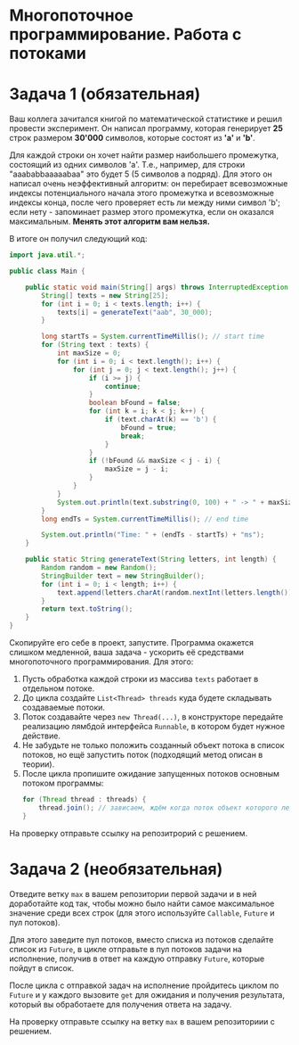 # Многопоточное программирование. Работа с потоками

# Задача 1 (обязательная)

Ваш коллега зачитался книгой по математической статистике и решил провести эксперимент. Он написал программу, которая генерирует **25** строк размером **30'000** символов, которые состоят из **'a'** и **'b'**. 

Для каждой строки он хочет найти размер наибольшего промежутка, состоящий из одних символов 'a'. Т.е., например, для строки "aaababbaaaaabaa" это будет 5 (5 символов a подряд). Для этого он написал очень неэффективный алгоритм: он перебирает всевозможные индексы потенциального начала этого промежутка и всевозможные индексы конца, после чего проверяет есть ли между ними символ 'b'; если нету - запоминает размер этого промежутка, если он оказался максимальным. **Менять этот алгоритм вам нельзя.**

В итоге он получил следующий код:

```java
import java.util.*;

public class Main {

    public static void main(String[] args) throws InterruptedException {
        String[] texts = new String[25];
        for (int i = 0; i < texts.length; i++) {
            texts[i] = generateText("aab", 30_000);
        }

        long startTs = System.currentTimeMillis(); // start time
        for (String text : texts) {
            int maxSize = 0;
            for (int i = 0; i < text.length(); i++) {
                for (int j = 0; j < text.length(); j++) {
                    if (i >= j) {
                        continue;
                    }
                    boolean bFound = false;
                    for (int k = i; k < j; k++) {
                        if (text.charAt(k) == 'b') {
                            bFound = true;
                            break;
                        }
                    }
                    if (!bFound && maxSize < j - i) {
                        maxSize = j - i;
                    }
                }
            }
            System.out.println(text.substring(0, 100) + " -> " + maxSize);
        }
        long endTs = System.currentTimeMillis(); // end time

        System.out.println("Time: " + (endTs - startTs) + "ms");
    }

    public static String generateText(String letters, int length) {
        Random random = new Random();
        StringBuilder text = new StringBuilder();
        for (int i = 0; i < length; i++) {
            text.append(letters.charAt(random.nextInt(letters.length())));
        }
        return text.toString();
    }
}
```

Скопируйте его себе в проект, запустите. Программа окажется слишком медленной, ваша задача - ускорить её средствами многопоточного программирования. Для этого:
1. Пусть обработка каждой строки из массива `texts` работает в отдельном потоке.
2. До цикла создайте `List<Thread> threads` куда будете складывать создаваемые потоки.
3. Поток создавайте через `new Thread(...)`, в конструкторе передайте реализацию лямбдой интерфейса `Runnable`, в котором будет нужное действие.
4. Не забудьте не только положить созданный объект потока в список потоков, но ещё запустить поток (подходящий метод описан в теории).
5. После цикла пропишите ожидание запущенных потоков основным потоком программы:
   ```java
   for (Thread thread : threads) {
       thread.join(); // зависаем, ждём когда поток объект которого лежит в thread завершится
   }
   ```

На проверку отправьте ссылку на репозитрорий с решением.

# Задача 2 (необязательная)
Отведите ветку `max` в вашем репозитории первой задачи и в ней доработайте код так, чтобы можно было найти самое максимальное значение среди всех строк (для этого используйте `Callable`, `Future` и пул потоков).

Для этого заведите пул потоков, вместо списка из потоков сделайте список из `Future`, в цикле отправьте в пул потоков задачи на исполнение, получив в ответ на каждую отправку `Future`, которые пойдут в список.

После цикла с отправкой задач на исполнение пройдитесь циклом по `Future` и у каждого вызовите `get` для ожидания и получения результата, который вы обработаете для получения ответа на задачу.

На проверку отправьте ссылку на ветку `max` в вашем репозиториии с решением.
